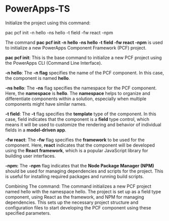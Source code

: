 # PowerApps-TS

Initialize the project using this command:

pac pcf init -n hello -ns hello -t field -fw react -npm

The command **pac pcf init -n hello -ns hello -t field -fw react -npm** is used to initialize a new PowerApps Component Framework (PCF) project.

**pac pcf init**: This is the base command to initialize a new PCF project using the PowerApps CLI (Command Line Interface).

**-n hello**: The **-n flag** specifies the name of the PCF component. In this case, the component is named **hello**.

**-ns hello**: The **-ns** flag specifies the namespace for the PCF component. Here, the **namespace** is **hello**. The **namespace** helps to organize and differentiate components within a solution, especially when multiple components might have similar names.

**-t field**: The **-t** flag specifies the **template** type of the component. In this case, field indicates that the component is a **field** type control, which means it will be used to customize the rendering and behavior of individual fields in a **model-driven app**.

**-fw react**: The **-fw** flag specifies the **framework** to be used for the component. Here, **react** indicates that the component will be developed using the **React** **framework**, which is a popular JavaScript library for building user interfaces.

**-npm:** The **-npm** flag indicates that the **Node Package Manager (NPM)** should be used for managing dependencies and scripts for the project. This is useful for installing required packages and running build scripts.

Combining The command:
The command initializes a new PCF project named hello with the namespace hello. The project is set up as a field type component, using React as the framework, and NPM for managing dependencies. This sets up the necessary project structure and configuration files to start developing the PCF component using these specified parameters.

